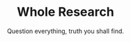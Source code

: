 <h1 align="center">Whole Research</h1>
<p align="center">Question everything, truth you shall find.</p>
